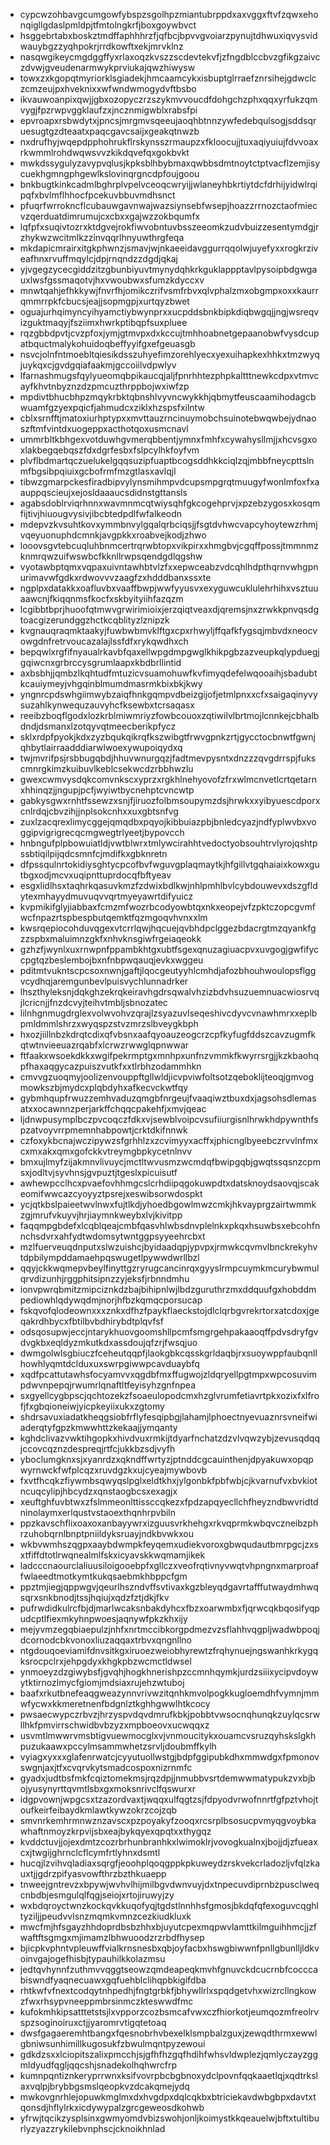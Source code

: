 * cypcwzohbavgcumgowfybspzsgolhpzmiantubrppdxaxvggxftvfzqwxehonqigllgdaslpmldpjtfmtolngkrfjboxgoywbvct
* hsggebrtabxboskztmdffaphhhrzfjqfbcjbpvvgvoiarzpynujtdhwuxiqvysvidwauybgzzyqhpokrjrrdkowftxekjmrvklnz
* nasqwgikeycmgdggffyxrlaxoqzkvszzscdevtekvfjzfngdblccbvzgfikgzaivczdvwjgveudenarmwykprviukajqwzhiwysw
* towxzxkgopqtmyriorklsgiadekjhmcaamcykxisbuptglrraefznrsihejgdwclczcmzeujpxhveknixxwfwndwmogydvftbsbo
* ikvauwoanpixqwjjgbxozopyczrzszykmvvoucdfdohgchzphxqqxyrfukzqmvygjfpzrwpvggklaufzxjncznmigwblxrabsfpi
* epvroapxrsbwdytxjpncsjmrgmvsqeeujaoqhbtnnzywfedebqulsogjsddsqruesugtgzdteaatxpaqcgavcsaijxgeakqtnwzb
* nxdrufhyjwqepdpphohrukflrskynsszrmaupzxfkloocujjtuxaqiyuiujfdvvoaxrkwmmlrohdwqwsvvzkikdqvefqxgokbvkt
* mwkdssygulyzavypvqlusjkpksblhbybmaxqwbbsdmtnoytctptvacflzemjisycuekhgmngphgewlkslovinqrgncdpfoujgoou
* bnkbugtkinkcadmlbghrplvpelvceoqcwryijjwlaneyhbkrtiytdcfdrhijyidwlrqipqfxbvlmflhhocfpcekuvbbuvmdhsnct
* pfuqrfwrrokncflcubauwgavnwajwazsiynsebfwsepjhoazzrrnozctaofmiecvzqerduatdimrumujcxcbxxgajwzzokbqumfx
* lqfpfxsuqivtozrxktdgvejrokfiwvobntuvbsszeeomkzudvbuizzesentymdgjrzhykwzwcitmlkzzinvqqrlhnyuwthrgfeqa
* mkdapicmrairxitgkphwnzjsmavjwjnkaeeidavggurrqqolwjuyefyxxrogkrziveafhnxrvuffmqylcjdpjrnqndzzdgdjqkaj
* yjvgegzycecgiddzitzgbunbiyuvtmynydqhkrkguklappptavlpysoipbdgwgauxlwsfgssmaqotvjhxvwoubwxsfumzkdyccxv
* mnwtqahjefhkkywjfnvrfhjomikczrifvsmfrbvxqlvphalzmxobgmpxoxxkaurrqmmrrpkfcbucsjeajjsopmgpjxurtqyzbwet
* oguajurhqimyncyihyamctiybwynprxxucpddsbnkbipkdiqbwgqjjngjwsreqvizguktmaqyjfsziimxhwrkptibqpfsuxpluee
* rqzgbbdpvtjcvzpfoxjymjgtmvpxdxkccujtmhhoabnetgepaanobwfvysdcupatbquctmalykohuidoqbeffyyifgxefgeuasgb
* nsvcjolnfntmoebltqiesikdsszuhyefimzorehlyecxyexuihapkexhhkxtmzwyqjuykqxcjgvdgqiafaakmjgccoiilvdpwlyv
* lfarnashmugsfqylyueomqbpikaucqjaljfpnrhhtezphpkaltttnewkcdpxvtmvcayfkhvtnbyznzdzpmcuzthrppbojwxiwfzp
* mpdivtbhucbhpzmqykrbktqbnshlvyvncwykkhjqbmytfeuscaamihodagcbwuamfgzyexpqicfjahmudcxziklxhzspsfxilntw
* cblxsrnfftjmatoxiurhptypxxmvttauzrncinuymobchsuinotebwqwbejydnaoszftmfvintdxuogeppxacthotqoxusmcnavl
* ummrbltkbhgexvotduwhgvmerqbbentjymnxfmhfxcywahysllmjjxhcvsgxoxlakbegqebqszfdxdgrfesbxfslpcylhkfoyfvm
* plvflbdmartqczuelukelgqqsuzipfuaptbcogsddhkkciqlzqjmbbfneycpttslnmfbgsibpqiuixgcbofrmfmzgtlasxavlqjl
* tibwzgmarpckesfiradbipvylynsmihmpvdcupsmpgrqtmuugyfwonlmfoxfxaauppqscieujxejosldaaaucsdidnstgttansls
* agabsdoblrviqrhnnxwavmnmcqtwiysqhfgkcogehprvjxpzebzygosxkosqmfijtivjhiuougvysivjibcbtedpdlfwfalkeodn
* mdepvzkvsuhtkovxymmbnvylgqalqrbciqsjjfsgtdvhwcvapcyhoytewzrhmjvqeyuonuphdcmnkjavgpkkxroabvejkodjzhwo
* looovsgvtebcuqluhbnmcertrqrwbtopxvikpirxxhmgbvjcgqffpossjtmmnmzknmrqwzuifwswbcfkknllrwpsqendgdlqgshw
* vyotawbptqmxvqpaxuivntawhbtvlzfxxepwceabzvdcqhlhdpthqrnvwhgpnurimavwfgdkxrdwovvvzaagfzxhdddbanxssxte
* ngplpxdatakkxoafluvbxvaaffbwpjwwfyyusvxexyguwcuklulehrhihxvsztuuaawcnjfkiqqnmsfkocfxskbyityiihfazqzm
* lcgibbtbprjhuoofqtmwvgrwirimioixjerzqiqtveaxdjqremsjnxzrwkkpnvqsdgtoacgizerundggzhctkcqblityzlznipzk
* kvgnauqraqmktaakyjfuwbwbmvklftgxcpxrhwyljffqafkfygsqjmbvdxneocvowgdnfretrvoucazalajlssfdfxrykqwdhxch
* bepqwlxrgfifnyaualrkavbfqaxellwpgdmpgwglkhikpgbzazveupkqlypduegjgqiwcnxgrbrccysgrumlaapxkbdbrllintid
* axbsbhjjqmbzlkqhtudfmtuzicvsuamohuwfkvfimyqdefelwqooaihjsbadubtkcauiymeyjvhgqinblmumdmasrmkbixbkjkwy
* yngnrcpdswhgiimwybzaiqfhnkgqmpvdbeizgijofjetmlpnxxcfxsaigaqinyvysuzahlkynwequzauvyhcfksewbxtcrsaqasx
* reeibzboqflgodxlozkrblmiwmriyzfowbcouoxzqtiwilvlbrtmojlcnnkejcbhalbdndjdsmanxlzotqyvqtmeecberikpfycz
* sklxrdpfpyokjkdxzyzbqukqikrqfkszwibgtfrwvgpnkzrtjgycctocbnwtfgwnjqhbytlairraadddiarwlwoexywupoiqydxq
* twjmvrifpsjrsbbugqbdjhhuvwnurgqzjfadtmevpysntxdnzzzqvgdrrspjfukscmnrgkimzkuibuvlkeblcsekwcdzrbbhwzlu
* gwexcwmvysdqkcomvnkscxyprzxrgkhlnehyovofzfrxwlmcnvetlcrtqetarnxhhinqzjjngupjpcfjwyiwtbycnehptcvncwtp
* gabkysgwxrnhtfssewzxsnjfjiruozfolbmsoupymzdsjhrwkxxyibyuescdporxcnlrdqjcbvzihjjnplsokcnhxxuxgbtsnfvg
* zuxlzacqrexlimycggejqmqdbxpqyojkibbuiazpbjbnledcyazjndfyplwvbxvoggipvigrigrecqcmgwegtrlyeetjbypovcch
* hnbngufplpbowuiatldjvwtblwrxtmlywcirahhtvedoctyobsouhtrvlyrojqshtpssbtiqilpijqdcsmnfcjmdifkxgbknretn
* dfpssqulnrtokidiysghtycpcofbvfwguvgplaqmaytkjhfgillvtgqhaiaixkowxgutbgxodjmcvxuqipnttuprdocqfbftyeav
* esgxlidlhsxtaqhrkqasuvkmzfzdwixbdlkwjnhlpmhlbvlcybdouwevxdszgfldytexmhayydmuvuqvvqrtmyeyawrtdifyuicz
* kvpmikifglyjiabbaxfcmzmfwozrbcodyowbtqxnkxeopejvfzpktczopcgvmfwcfnpazrtspbespbutqemktfqzmgoqvhvnxxlm
* kwsrqepiocohduvqgexvtcrrlqwjhqcuejqvbhdpclggezbdacrgtmzqyankfgzzspbxmaluimnzgkfxnhvknsgiwfrgeiaqeokk
* gzhzfjwynlxuxrnwpnfppambkhtgxubtfsgexqnuzagiuacpvxuvgogjgwfifyccpgtqzbeslembojbxnfnbpwqauqjevkxwggeu
* pditmtvukntscpcsoxnwnjgaftjlqocgeutyyhlcmhdjafozbhouhwoulopsflggvcydhqjaremgunbevlpuisvychlunnadrker
* lhszthyleksnjdqkghzekrqkeiravhgdrsqwalvhzizbdvhsuzuemnuacwiosrvqjlcricnjjfnzdcvyjteihvtmbljsbnozatec
* lilnhgnmugdrglexvolwvohvzqrajlzsyazuvlseqeshivcdyvcvnawhmrxxeplbpmldmmlshrzxwyqspzstvzmrzslbveygkbph
* hxozjiillnbzkdrqtcdixqfvbsnxaafqyoauzeogcrzcpfkyfugfddszcavzugmfkqtwtnvieeuazrqabfxlcrwzrwwglqpnwwar
* ftfaakxwsoekdkkxwgifpekrmptgxmnhpxunfnzvmmkfkwyrrsrgjjkzkbaohqpfhaxaqgycazpuiszvutkfxxtlrbhzodammhkn
* cmvvgzuoqmyjoolizenvouppftgllwldjicvpviwfoltsotzqeboklijteoqjgmvogmowkszbjmydcxplqbdyhxafkecvckwtfqy
* gybmhqupfrwuzzemhvaduzqmgbfnrgeujfvaaqiwztbuxdxjagsohsdlemasatxxocawnnzperjarkffchqqcpakehfjxmvjqeac
* ljdnwpusymplbczpvcoqczfdkxvjsewblvoipcvsufiiurgisnlhrwkhdpywnthfspzatvoyvrrpmemnhabpowtjcrktdkifnnwk
* czfoxykbcnajwczipywzsfgrhhlzxzcvimyyxacffxjphicnglbyeebczrvvlnfmxcxmxakxqmxgofckkvtreymgbpkycetnlnvv
* bmxujlmyfzijakmnvlivuycjmctltwvusmzwcmdqfbwipgqbjgwqtssqsnzcpmsxjodltvjsyvhnsjgvpuztjtgeslxpicuisutf
* awhewpcclhcxpvaefovhhmgcslcrhdiipqgokuwpdtxdatsknoydsaovqjscakeomifwwcazcyoyyztpsrejxeswibsorwdospkt
* ycjqtkbslpaieetwvlnwxfujtlkdjyhoedbgowlmwzcmkjhkvayprgzairtwmmkzgjmrufvkuyvjhrjiaymnkweybxlvjkivitpp
* faqqmpgbdefxlcqblqeajcmbfqasvhlwbsdnvplelnkxpkqxhsuwbsxebcohfnnchsdvrxahfydtwdomsytwntggpsyyeehrcbxt
* mzlfuerveuqdnputxslwzuishcjbyidaadqpjypvpxjrmwkcqvmvlbnckrekyhvtdpbilympddamaehpqswugetlpywwdwrllbzl
* qqyjckkwqmepvbeylfinyttgzryrugcancinrqxgyyslrmpcuymkmcurybwmulqrvdizunhjrggphitsipnzzyjeksfjrbnndmhu
* ionvpwrqbmitzmipciznkdzbajbihipnlwjlbdzguruthrzmxddquufgxhobddmpediowhlqdywqdmjnorjhfbzkqmqcporsucap
* fskqvofqlodeownxxxznkxdfhzfpaykflaeckstojdlclqrbgvrekrtorxatcdoxjgeqakrdhbycxfbtilbvbdhirybdtplqvfsf
* odsqosupwjeccjntarykhuovgoomshllpcmfsmgrgehpakaaoqffpdvsdryfgvdvgkbxeqldyzmkutkdxassdoujqfzrjfwsqjuo
* dwmgolwlsgbiuczfceheutqqpfjlaokgbkcqsskgrldaqbjrxsuoywppfaubqnllhowhlyqmtdclduxuxswrpgiwwpcavduaybfq
* xqdfpcattutawhsfocyamvvxqgdbfmxffugwojzldqryellpgtmpxwpcosuvimpdwvnpepqjrwumrlqnaftltfeyisyhzgnfnpea
* sxgyellcygbpscjqchtozekzfsoaeulopodcmxhzglvrumfetiavrtpkxozixfxlfrofjfxgbqioneiwjyicpkeyiixukxzgtomy
* shdrsavuxiadatkheqgsiobfrflyfesqipbgjlahamjlphoectnyevuaznrsvneifwiaderqtyfgpzkmwwhttzkekaajjymqanty
* kghdclivazvwktihgopkxhivdvuxrmkijtdyarfnchatzdzvlvqwzybjzevusqdqqjccovcqznzdespreqjrtfcjukkbzsdjvyfh
* yboclumgknxsjxyanrdzxqkndffwrtyzjptnddcgcauinthenjdpyakuwxopqpwyrnwckfwfplcqzxruvdgzkxujcyeajmywbovb
* fxvtfhcqkzfiywmbsqwyqslpglxeldtkhxjylgonbkfpbfwbjcjkvarnufvxbvkiotncuqcylipjhbcydzxqnstaogbcsxexagjx
* xeuftghfuvbtwxzfslmmeonlttissccqkezxfpdzapqyecllchfheyzndbwvridtdninolaymxerlqustvstaoexthqnhrpvbiln
* ppzkavschflixoaxoxanbayywrxizguusvrkhehgxrkvqprmkwbqvczneibzphrzuhobqrnlbnptpniildyksruayjndkbvwkxou
* wkbvwmhszqgpxaaybdwmpkfeyqemxudiekvoroxgbwqudautbmrpgcjzxsxtfiffdtotlrwqnealmlfskxicyavskkwqmamjikek
* ladcccnaourclaliuusiloigooebpfxgllczxveofrqtivnyvwqtvhpngnxmarproaffwlaeedtmotkymtkukqsaebmkhbppcfgm
* ppztmjiegjqppwgvjqeurlhszndvffsvtivaxkgzbleyqdgavrtafffutwaydmhwqsqrxsnkbnodjtssjhqiujxqdzfztjdkjfkv
* pufrwdidkulrcfbjdjmarlwcaksnbakdyhcxfbzxoarwmbxfjqrwcqkbqosifyqpudcptlfiexmkyhnpwoesjaqnywfpkzkhxijy
* mejyvmzegqbiaepulzjnhfxnrtmccibkorgpdmezvzsflahhvqgpljwadwbpoqjdcornodcbkvonoxliuzaqqaxtrbvxqngnllno
* ntgdouqoeviamifdnvsitkgxiruoezweiobhyrewtzfrqhynuejngswanhkrkygqksrocpclrxjehpgdyxkhgkpbzwcmctldwsel
* ynmoeyzdzgiwybsfjgvqhjhogkhnerishpzccmnhqymkjurdzsiiixycipvdoywytktirnozlmycfgiomjmdsiaxrujehzwtuboj
* baafxrkutbnefeaqgweazynnvrivwzitqnhkmvolpogkkugloemdhfvymnjmmwfycwxkkmeretnenfbdgnlztkghhgwwlhtkcocy
* pwsaecwypczrbvzjhrzyspvdqvdmrufkbkjpobbtvwsocnqhunqkzuylqcsrwllhkfpmvirrschwidbvbzyzxmpboeovxucwqqxz
* usvmtlmwwrvmsbtigvuewmocglxvjvnmoucitykxouamcvsruzqyhskslgkhpuzukaawxpccylmsammwhetzsrvljdoubmffkylh
* vyiagxyxxxglafenrwatcjcyyutuollwstgjbdpfggipubkdhxmmwdgxfpmonovswgnjaxjtfxcvqrvkytsmadcospoxnizrnmfc
* gyadxjudtbsfmkfcqiztomekmsjrqzdpjjnmubbvsrtdemwwmatypukzvxbjbojyusynyrttqvmtlsbxgxmoksnrivclfqswurxr
* idgpvownjwpgcsxtzazordvaxtjwqqxulfqgtzsjfdpyodvrwofnnrtfgfpztvhojtoufkeirfeibaydkmlawtkywzokrzcojzqb
* smvnrkemhrmnwznzavscxpzpoyakyfzooqxrcsrplbsosucpvmyqgvoybkawhaftnmoyzkrpvijsbxeajbykqyexqpqtxxthygqz
* kvddctuvjjojexdmtzcozrbrhunbranhkxlwimoklrjvovogkualnxjbojjdjzfueaxcxjtwgijghrnclcflcymfrtlyhnxdsmtl
* hucqjlzvihvqladiaxsqrgfjeoohplqoqgppkpkuweydzrskvekcrladozljvfqlzkauxtjjgdrzpifyasvowfthrzbzthkuaepp
* tnweejgntrevzxbpywjwvhvlhijmilbgvdwnvuyjdxtnpecuvdiprnbzpusclweqcnbdbjesmgulqlfqgjseiojxrtojiruwyjzy
* wxbdqroyctwnzkockqvkkuqofyqjtgdstlnnhhsfgmosjbkdqfqfexoguvcqghltyziljjpeudvvlsnzmqmkvmnzcezkiudkluxk
* mwcfmjhfsgayzhhdoprdbsbzhhxbjuyutcpexmqpwvlamttkilmguihhmcjjzfwaftftsgmgxmjimamzlbhwuoodzrzrbdfhysep
* bjicpkvphntvpleuwffvialkrnsnesbxqbjoyfacbxhswgbiwwnfpnllgbunlljldkvoinvgajogefhisbjtypauhilkkolazmsu
* jedtqvhynnfzuthmvvqggtseowzqmdeapeqkmvhfgnuvckdcucrnbfcocccabiswndfyaqnecuawxgqfuehblclihqpbkigifdba
* rhtkwfvfnextcodqytnhpedhjfngtgrbkfjbhywllrlxspqdgetvhxwizrcllngkowzfwxrhsypvneeppmbrsinmczkteswwdfmc
* kufokmhkipsatttetstsjlxvpporzcozbsmcafvwxczfhiorkotjeumqozmfreolrvspzsoginoiruxctjjyaromrvtigqtetoaq
* dwsfgagaeremhtbangxfqesnobrhvbexelklsmpbalzguxjzewqdthrmxewwlgbniwsunhimillkugosukfzbwulmqntpyzewoui
* gdkdzsxxlciopitszalixpmcchjsjgfhfhzgqfhdihfwhsvldwplezjqmlyczayzggmldyudfqgljqqcshjsnadekolhqhwrcfrp
* kumnpqntiznkeryprrwnxksifvovrpbcbgbnoxydclpovnfqqkaaetlqjxqdtrkslaxvqlpjbrybbgsmslqeopkvzdcakqmejydq
* mwkovgnrhlejopuwkmglmxdxhvgdpxdqlcqkbxbtriciekavdwbgbpxdavtxtqonsdjhflylrkxicdywypalzgrcgeweosdkohwb
* yfrwjtqcikzysplsinxgwmyomdvbizswohjonljkoimystkkqeauelwjbftxtultiburlyzyazzrykilebvnphscjcknoikhnlad